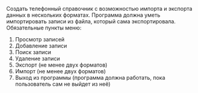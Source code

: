 Создать телефонный справочник с возможностью импорта и экспорта данных в нескольких форматах.
Программа должна уметь импортировать записи из файла, который сама экспортировала.
Обязательные пункты меню:
1. Просмотр записей
2. Добавление записи
3. Поиск записи
4. Удаление записи
5. Экспорт (не менее двух форматов)
6. Импорт (не менее двух форматов)
7. Выход из программы (программа должна работать, пока пользователь сам не выйдет из неё)